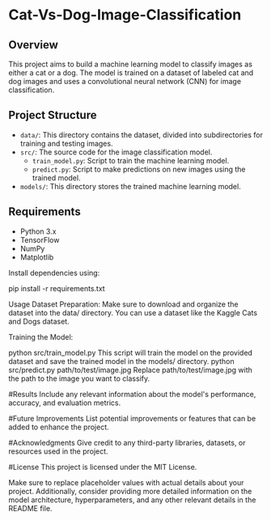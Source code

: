 # Cat-Vs-Dog-Image-Classification


## Overview
This project aims to build a machine learning model to classify images as either a cat or a dog. The model is trained on a dataset of labeled cat and dog images and uses a convolutional neural network (CNN) for image classification.

## Project Structure
- `data/`: This directory contains the dataset, divided into subdirectories for training and testing images.
- `src/`: The source code for the image classification model.
  - `train_model.py`: Script to train the machine learning model.
  - `predict.py`: Script to make predictions on new images using the trained model.
- `models/`: This directory stores the trained machine learning model.

## Requirements
- Python 3.x
- TensorFlow
- NumPy
- Matplotlib

Install dependencies using:

pip install -r requirements.txt

Usage
Dataset Preparation: Make sure to download and organize the dataset into the data/ directory. You can use a dataset like the Kaggle Cats and Dogs dataset.

Training the Model:

python src/train_model.py
This script will train the model on the provided dataset and save the trained model in the models/ directory.
python src/predict.py path/to/test/image.jpg
Replace path/to/test/image.jpg with the path to the image you want to classify.

#Results
Include any relevant information about the model's performance, accuracy, and evaluation metrics.

#Future Improvements
List potential improvements or features that can be added to enhance the project.

#Acknowledgments
Give credit to any third-party libraries, datasets, or resources used in the project.

#License
This project is licensed under the MIT License.


Make sure to replace placeholder values with actual details about your project. Additionally, consider providing more detailed information on the model architecture, hyperparameters, and any other relevant details in the README file.
